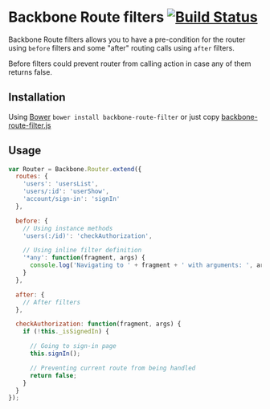 Backbone Route filters [![Build Status](https://travis-ci.org/fantactuka/backbone-route-filter.png?branch=master)](https://travis-ci.org/fantactuka/backbone-route-filter)
==================

Backbone Route filters allows you to have a pre-condition for the router using `before` filters and some
"after" routing calls using `after` filters.

Before filters could prevent router from calling action in case any of them returns false.

## Installation
Using [Bower](http://twitter.github.com/bower/) `bower install backbone-route-filter` or just copy [backbone-route-filter.js](https://raw.github.com/fantactuka/backbone-route-filter/master/backbone-route-filter.js)

## Usage

```js
var Router = Backbone.Router.extend({
  routes: {
    'users': 'usersList',
    'users/:id': 'userShow',
    'account/sign-in': 'signIn'
  },

  before: {
    // Using instance methods
    'users(:/id)': 'checkAuthorization',

    // Using inline filter definition
    '*any': function(fragment, args) {
      console.log('Navigating to ' + fragment + ' with arguments: ', args);
    }
  },

  after: {
    // After filters
  },

  checkAuthorization: function(fragment, args) {
    if (!this._isSignedIn) {

      // Going to sign-in page
      this.signIn();

      // Preventing current route from being handled
      return false;
    }
  }
});
```
